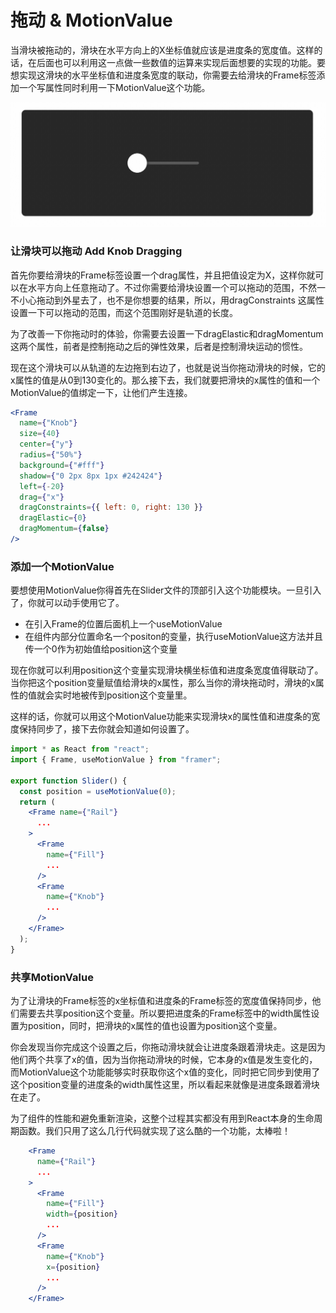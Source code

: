 # 拖动 & MotionValue

当滑块被拖动的，滑块在水平方向上的X坐标值就应该是进度条的宽度值。这样的话，在后面也可以利用这一点做一些数值的运算来实现后面想要的实现的功能。要想实现这滑块的水平坐标值和进度条宽度的联动，你需要去给滑块的Frame标签添加一个写属性同时利用一下MotionValue这个功能。

![](../../.gitbook/assets/2019-08-27-12.04.58.gif)



### 让滑块可以拖动 Add Knob Dragging

首先你要给滑块的Frame标签设置一个drag属性，并且把值设定为X，这样你就可以在水平方向上任意拖动了。不过你需要给滑块设置一个可以拖动的范围，不然一不小心拖动到外星去了，也不是你想要的结果，所以，用dragConstraints 这属性设置一下可以拖动的范围，而这个范围刚好是轨道的长度。

为了改善一下你拖动时的体验，你需要去设置一下dragElastic和dragMomentum这两个属性，前者是控制拖动之后的弹性效果，后者是控制滑块运动的惯性。

现在这个滑块可以从轨道的左边拖到右边了，也就是说当你拖动滑块的时候，它的x属性的值是从0到130变化的。那么接下去，我们就要把滑块的x属性的值和一个MotionValue的值绑定一下，让他们产生连接。

```jsx
<Frame
  name={"Knob"}
  size={40}
  center={"y"}
  radius={"50%"}
  background={"#fff"}
  shadow={"0 2px 8px 1px #242424"}
  left={-20}
  drag={"x"}
  dragConstraints={{ left: 0, right: 130 }}
  dragElastic={0}
  dragMomentum={false}
/>
```



### 添加一个MotionValue

要想使用MotionValue你得首先在Slider文件的顶部引入这个功能模块。一旦引入了，你就可以动手使用它了。

* 在引入Frame的位置后面机上一个useMotionValue
* 在组件内部分位置命名一个positon的变量，执行useMotionValue这方法并且传一个0作为初始值给position这个变量

现在你就可以利用position这个变量实现滑块横坐标值和进度条宽度值得联动了。当你把这个position变量赋值给滑块的x属性，那么当你的滑块拖动时，滑块的x属性的值就会实时地被传到position这个变量里。

这样的话，你就可以用这个MotionValue功能来实现滑块x的属性值和进度条的宽度保持同步了，接下去你就会知道如何设置了。

```jsx
import * as React from "react";
import { Frame, useMotionValue } from "framer";

export function Slider() {
  const position = useMotionValue(0);
  return (
    <Frame name={"Rail"}
      ...
    >
      <Frame
        name={"Fill"}
        ...
      />
      <Frame
        name={"Knob"}
        ...
      />
    </Frame>
  );
}
```



### 共享MotionValue

为了让滑块的Frame标签的x坐标值和进度条的Frame标签的宽度值保持同步，他们需要去共享position这个变量。所以要把进度条的Frame标签中的width属性设置为position，同时，把滑块的x属性的值也设置为position这个变量。

你会发现当你完成这个设置之后，你拖动滑块就会让进度条跟着滑块走。这是因为他们两个共享了x的值，因为当你拖动滑块的时候，它本身的x值是发生变化的，而MotionValue这个功能能够实时获取你这个x值的变化，同时把它同步到使用了这个position变量的进度条的width属性这里，所以看起来就像是进度条跟着滑块在走了。

为了组件的性能和避免重新渲染，这整个过程其实都没有用到React本身的生命周期函数。我们只用了这么几行代码就实现了这么酷的一个功能，太棒啦！

```jsx
    <Frame
      name={"Rail"}
      ...
    >
      <Frame
        name={"Fill"}
        width={position}
        ...
      />
      <Frame
        name={"Knob"}
        x={position}
        ...
      />
    </Frame>
```



